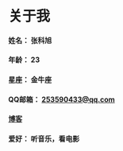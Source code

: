 # 关于我
#### 姓名： 张科旭
#### 年龄： 23
#### 星座： 金牛座
####  QQ邮箱： 253590433@qq.com
#### [博客](zcox.me)
#### 爱好： 听音乐，看电影
